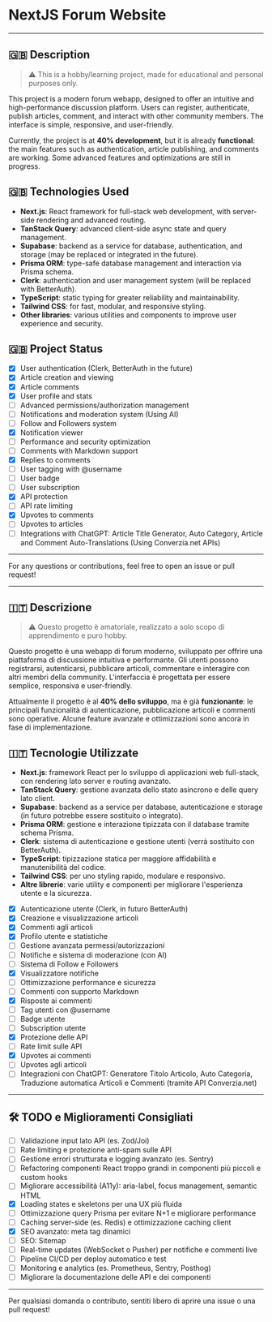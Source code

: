 
# NextJS Forum Website
---

## 🇬🇧 Description
> ⚠️ This is a hobby/learning project, made for educational and personal purposes only.

This project is a modern forum webapp, designed to offer an intuitive and high-performance discussion platform. Users can register, authenticate, publish articles, comment, and interact with other community members. The interface is simple, responsive, and user-friendly.

Currently, the project is at **40% development**, but it is already **functional**: the main features such as authentication, article publishing, and comments are working. Some advanced features and optimizations are still in progress.

## 🇬🇧 Technologies Used
- **Next.js**: React framework for full-stack web development, with server-side rendering and advanced routing.
- **TanStack Query**: advanced client-side async state and query management.
- **Supabase**: backend as a service for database, authentication, and storage (may be replaced or integrated in the future).
- **Prisma ORM**: type-safe database management and interaction via Prisma schema.
- **Clerk**: authentication and user management system (will be replaced with BetterAuth).
- **TypeScript**: static typing for greater reliability and maintainability.
- **Tailwind CSS**: for fast, modular, and responsive styling.
- **Other libraries**: various utilities and components to improve user experience and security.


## 🇬🇧 Project Status
- [x] User authentication (Clerk, BetterAuth in the future)
- [x] Article creation and viewing
- [x] Article comments
- [x] User profile and stats
- [ ] Advanced permissions/authorization management
- [ ] Notifications and moderation system (Using AI)
- [ ] Follow and Followers system
- [x] Notification viewer
- [ ] Performance and security optimization
- [ ] Comments with Markdown support
- [x] Replies to comments
- [ ] User tagging with @username
- [ ] User badge
- [ ] User subscription
- [x] API protection
- [ ] API rate limiting
- [x] Upvotes to comments
- [ ] Upvotes to articles
- [ ] Integrations with ChatGPT: Article Title Generator, Auto Category, Article and Comment Auto-Translations (Using Converzia.net APIs)

---

For any questions or contributions, feel free to open an issue or pull request!

---

## 🇮🇹 Descrizione
> ⚠️ Questo progetto è amatoriale, realizzato a solo scopo di apprendimento e puro hobby.

Questo progetto è una webapp di forum moderno, sviluppato per offrire una piattaforma di discussione intuitiva e performante. Gli utenti possono registrarsi, autenticarsi, pubblicare articoli, commentare e interagire con altri membri della community. L'interfaccia è progettata per essere semplice, responsiva e user-friendly.

Attualmente il progetto è al **40% dello sviluppo**, ma è già **funzionante**: le principali funzionalità di autenticazione, pubblicazione articoli e commenti sono operative. Alcune feature avanzate e ottimizzazioni sono ancora in fase di implementazione.

## 🇮🇹 Tecnologie Utilizzate
- **Next.js**: framework React per lo sviluppo di applicazioni web full-stack, con rendering lato server e routing avanzato.
- **TanStack Query**: gestione avanzata dello stato asincrono e delle query lato client.
- **Supabase**: backend as a service per database, autenticazione e storage (in futuro potrebbe essere sostituito o integrato).
- **Prisma ORM**: gestione e interazione tipizzata con il database tramite schema Prisma.
- **Clerk**: sistema di autenticazione e gestione utenti (verrà sostituito con BetterAuth).
- **TypeScript**: tipizzazione statica per maggiore affidabilità e manutenibilità del codice.
- **Tailwind CSS**: per uno styling rapido, modulare e responsivo.
- **Altre librerie**: varie utility e componenti per migliorare l'esperienza utente e la sicurezza.

- [x] Autenticazione utente (Clerk, in futuro BetterAuth)
- [x] Creazione e visualizzazione articoli
- [x] Commenti agli articoli
- [x] Profilo utente e statistiche
- [ ] Gestione avanzata permessi/autorizzazioni
- [ ] Notifiche e sistema di moderazione (con AI)
- [ ] Sistema di Follow e Followers
- [x] Visualizzatore notifiche
- [ ] Ottimizzazione performance e sicurezza
- [ ] Commenti con supporto Markdown
- [x] Risposte ai commenti
- [ ] Tag utenti con @username
- [ ] Badge utente
- [ ] Subscription utente
- [x] Protezione delle API
- [ ] Rate limit sulle API
- [x] Upvotes ai commenti
- [ ] Upvotes agli articoli
- [ ] Integrazioni con ChatGPT: Generatore Titolo Articolo, Auto Categoria, Traduzione automatica Articoli e Commenti (tramite API Converzia.net)

---

## 🛠️ TODO e Miglioramenti Consigliati

- [ ] Validazione input lato API (es. Zod/Joi)
- [ ] Rate limiting e protezione anti-spam sulle API
- [ ] Gestione errori strutturata e logging avanzato (es. Sentry)
- [ ] Refactoring componenti React troppo grandi in componenti più piccoli e custom hooks
- [ ] Migliorare accessibilità (A11y): aria-label, focus management, semantic HTML
- [x] Loading states e skeletons per una UX più fluida
- [ ] Ottimizzazione query Prisma per evitare N+1 e migliorare performance
- [ ] Caching server-side (es. Redis) e ottimizzazione caching client
- [x] SEO avanzato: meta tag dinamici
- [ ] SEO: Sitemap
- [ ] Real-time updates (WebSocket o Pusher) per notifiche e commenti live
- [ ] Pipeline CI/CD per deploy automatico e test
- [ ] Monitoring e analytics (es. Prometheus, Sentry, Posthog)
- [ ] Migliorare la documentazione delle API e dei componenti

---

Per qualsiasi domanda o contributo, sentiti libero di aprire una issue o una pull request!
